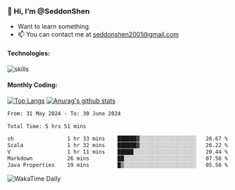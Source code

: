 ### 👋 Hi, I’m @SeddonShen
- Want to learn something.
- 📫 You can contact me at seddonshen2001@gmail.com

#### Technologies:

![skills](https://skillicons.dev/icons?i=scala,js,html,css,bootstrap,jquery,c,cpp,cloudflare,django,docker,flask,git,github,githubactions,linux,latex,mysql,nodejs,ps,php,pr,py,raspberrypi,redis,unreal,v,vscode,vue,bash)

#### Monthly Coding:
[![Top Langs](https://github-readme-stats.vercel.app/api/top-langs?username=seddonshen&show_icons=true&locale=en&layout=compact&hide=html&langs_count=8)](https://github.com/SeddonShen/)
[![Anurag's github stats](https://github-readme-stats.vercel.app/api?username=SeddonShen&count_private=true&show_icons=true)](https://github.com/anuraghazra/github-readme-stats)
<!--START_SECTION:waka-->

```txt
From: 31 May 2024 - To: 30 June 2024

Total Time: 5 hrs 51 mins

sh                 1 hr 33 mins    ██████▓░░░░░░░░░░░░░░░░░░   26.67 %
Scala              1 hr 32 mins    ██████▓░░░░░░░░░░░░░░░░░░   26.22 %
V                  1 hr 11 mins    █████░░░░░░░░░░░░░░░░░░░░   20.44 %
Markdown           26 mins         ██░░░░░░░░░░░░░░░░░░░░░░░   07.56 %
Java Properties    19 mins         █▒░░░░░░░░░░░░░░░░░░░░░░░   05.56 %
```

<!--END_SECTION:waka-->

![WakaTime Daily](https://wakatime.com/share/@seddon2001/61a7e342-5f12-4fea-bf92-1fac161e97d6.svg)
<!---
SeddonShen/SeddonShen is a ✨ special ✨ repository because its `README.md` (this file) appears on your GitHub profile.
You can click the Preview link to take a look at your changes.
--->

